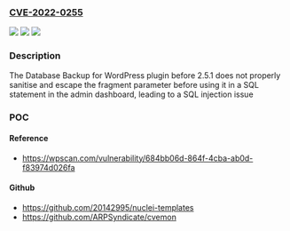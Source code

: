 ### [CVE-2022-0255](https://cve.mitre.org/cgi-bin/cvename.cgi?name=CVE-2022-0255)
![](https://img.shields.io/static/v1?label=Product&message=Database%20Backup%20for%20WordPress&color=blue)
![](https://img.shields.io/static/v1?label=Version&message=2.5.1%3C%202.5.1%20&color=brighgreen)
![](https://img.shields.io/static/v1?label=Vulnerability&message=CWE-89%20SQL%20Injection&color=brighgreen)

### Description

The Database Backup for WordPress plugin before 2.5.1 does not properly sanitise and escape the fragment parameter before using it in a SQL statement in the admin dashboard, leading to a SQL injection issue

### POC

#### Reference
- https://wpscan.com/vulnerability/684bb06d-864f-4cba-ab0d-f83974d026fa

#### Github
- https://github.com/20142995/nuclei-templates
- https://github.com/ARPSyndicate/cvemon

